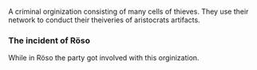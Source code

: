 A criminal orginization consisting of many cells of thieves.
They use their network to conduct their theiveries of aristocrats artifacts.

### The incident of Röso
While in Röso the party got involved with this orginization.